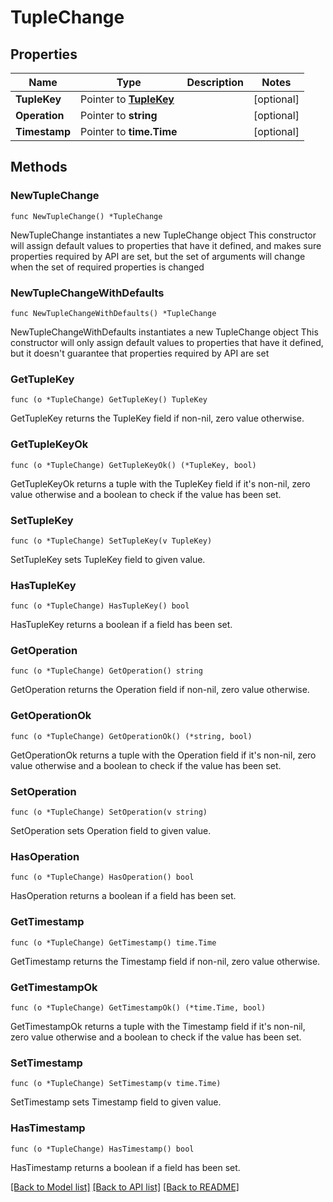 # TupleChange

## Properties

Name | Type | Description | Notes
------------ | ------------- | ------------- | -------------
**TupleKey** | Pointer to [**TupleKey**](TupleKey.md) |  | [optional] 
**Operation** | Pointer to **string** |  | [optional] 
**Timestamp** | Pointer to **time.Time** |  | [optional] 

## Methods

### NewTupleChange

`func NewTupleChange() *TupleChange`

NewTupleChange instantiates a new TupleChange object
This constructor will assign default values to properties that have it defined,
and makes sure properties required by API are set, but the set of arguments
will change when the set of required properties is changed

### NewTupleChangeWithDefaults

`func NewTupleChangeWithDefaults() *TupleChange`

NewTupleChangeWithDefaults instantiates a new TupleChange object
This constructor will only assign default values to properties that have it defined,
but it doesn't guarantee that properties required by API are set

### GetTupleKey

`func (o *TupleChange) GetTupleKey() TupleKey`

GetTupleKey returns the TupleKey field if non-nil, zero value otherwise.

### GetTupleKeyOk

`func (o *TupleChange) GetTupleKeyOk() (*TupleKey, bool)`

GetTupleKeyOk returns a tuple with the TupleKey field if it's non-nil, zero value otherwise
and a boolean to check if the value has been set.

### SetTupleKey

`func (o *TupleChange) SetTupleKey(v TupleKey)`

SetTupleKey sets TupleKey field to given value.

### HasTupleKey

`func (o *TupleChange) HasTupleKey() bool`

HasTupleKey returns a boolean if a field has been set.

### GetOperation

`func (o *TupleChange) GetOperation() string`

GetOperation returns the Operation field if non-nil, zero value otherwise.

### GetOperationOk

`func (o *TupleChange) GetOperationOk() (*string, bool)`

GetOperationOk returns a tuple with the Operation field if it's non-nil, zero value otherwise
and a boolean to check if the value has been set.

### SetOperation

`func (o *TupleChange) SetOperation(v string)`

SetOperation sets Operation field to given value.

### HasOperation

`func (o *TupleChange) HasOperation() bool`

HasOperation returns a boolean if a field has been set.

### GetTimestamp

`func (o *TupleChange) GetTimestamp() time.Time`

GetTimestamp returns the Timestamp field if non-nil, zero value otherwise.

### GetTimestampOk

`func (o *TupleChange) GetTimestampOk() (*time.Time, bool)`

GetTimestampOk returns a tuple with the Timestamp field if it's non-nil, zero value otherwise
and a boolean to check if the value has been set.

### SetTimestamp

`func (o *TupleChange) SetTimestamp(v time.Time)`

SetTimestamp sets Timestamp field to given value.

### HasTimestamp

`func (o *TupleChange) HasTimestamp() bool`

HasTimestamp returns a boolean if a field has been set.


[[Back to Model list]](../README.md#documentation-for-models) [[Back to API list]](../README.md#documentation-for-api-endpoints) [[Back to README]](../README.md)


